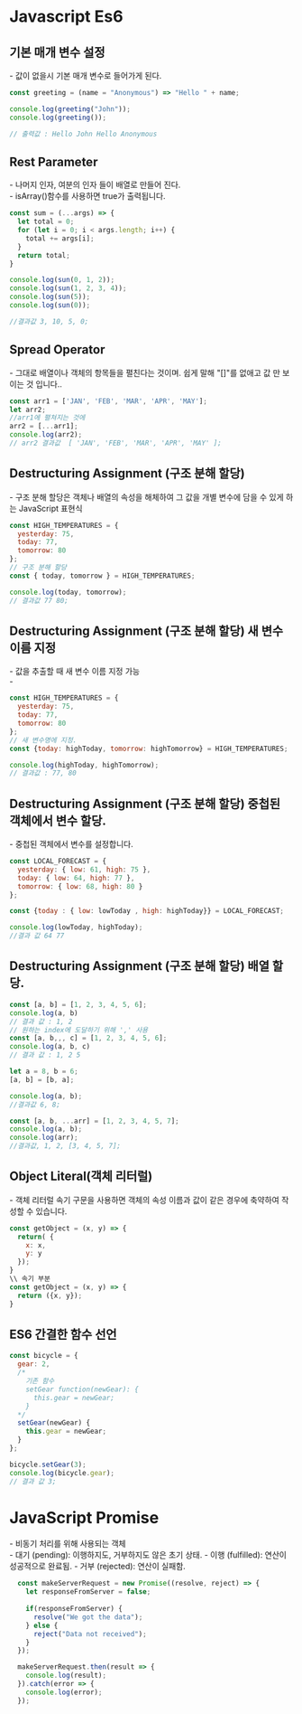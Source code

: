 # Javascript Es6

## 기본 매개 변수 설정
\- 값이 없을시 기본 매개 변수로 들어가게 된다.   

```javascript
const greeting = (name = "Anonymous") => "Hello " + name;

console.log(greeting("John"));
console.log(greeting());

// 출력값 : Hello John Hello Anonymous
```

## Rest Parameter
\- 나머지 인자, 여분의 인자 들이 배열로 만들어 진다.   
\- isArray()함수를 사용하면 true가 출력됩니다.   

```javascript
const sum = (...args) => {
  let total = 0;
  for (let i = 0; i < args.length; i++) {
    total += args[i];
  }
  return total;
}

console.log(sun(0, 1, 2));
console.log(sun(1, 2, 3, 4));
console.log(sun(5));
console.log(sun(0));

//결과값 3, 10, 5, 0;
```

## Spread Operator
\- 그대로 배열이나 객체의 항목들을 펼친다는 것이며. 쉽게 말해 "[]"를 없애고 값 만 보이는 것 입니다..   

```javascript
const arr1 = ['JAN', 'FEB', 'MAR', 'APR', 'MAY'];
let arr2;
//arr1에 펼쳐지는 것에 
arr2 = [...arr1];
console.log(arr2);
// arr2 결과값  [ 'JAN', 'FEB', 'MAR', 'APR', 'MAY' ];
```

## Destructuring Assignment (구조 분해 할당)
\- 구조 분해 할당은 객체나 배열의 속성을 해체하여 그 값을 개별 변수에 담을 수 있게 하는 JavaScript 표현식   

```javascript
const HIGH_TEMPERATURES = {
  yesterday: 75,
  today: 77,
  tomorrow: 80
};
// 구조 분해 할당
const { today, tomorrow } = HIGH_TEMPERATURES;

console.log(today, tomorrow);
// 결과값 77 80;
```

## Destructuring Assignment (구조 분해 할당) 새 변수 이름 지정
\- 값을 추출할 때 새 변수 이름 지정 가능   
\- 
```javascript
const HIGH_TEMPERATURES = {
  yesterday: 75,
  today: 77,
  tomorrow: 80
};
// 새 변수명에 지정.
const {today: highToday, tomorrow: highTomorrow} = HIGH_TEMPERATURES;

console.log(highToday, highTomorrow);
// 결과값 : 77, 80
```

## Destructuring Assignment (구조 분해 할당) 중첩된 객체에서 변수 할당.
\- 중첩된 객체에서 변수를 설정합니다.   

```javascript
const LOCAL_FORECAST = {
  yesterday: { low: 61, high: 75 },
  today: { low: 64, high: 77 },
  tomorrow: { low: 68, high: 80 }
};

const {today : { low: lowToday , high: highToday}} = LOCAL_FORECAST;  

console.log(lowToday, highToday);
//결과 값 64 77
```

## Destructuring Assignment (구조 분해 할당) 배열 할당.
```javascript
const [a, b] = [1, 2, 3, 4, 5, 6];
console.log(a, b)
// 결과 값 : 1, 2
// 원하는 index에 도달하기 위해 ',' 사용
const [a, b,,, c] = [1, 2, 3, 4, 5, 6];
console.log(a, b, c)
// 결과 값 : 1, 2 5 

let a = 8, b = 6;
[a, b] = [b, a];

console.log(a, b);
//결과값 6, 8;

const [a, b, ...arr] = [1, 2, 3, 4, 5, 7];
console.log(a, b);
console.log(arr);
//결과값, 1, 2, [3, 4, 5, 7];
```


## Object Literal(객체 리터럴)
\- 객체 리터럴 속기 구문을 사용하면 객체의 속성 이름과 값이 같은 경우에 축약하여 작성할 수 있습니다.   

```javascript
const getObject = (x, y) => {
  return( {
    x: x,
    y: y
  });
}
\\ 속기 부분
const getObject = (x, y) => {
  return ({x, y});
}
```

## ES6 간결한 함수 선언

```javascript
const bicycle = {
  gear: 2,
  /*
    기존 함수 
    setGear function(newGear): {
      this.gear = newGear;
    }
  */
  setGear(newGear) {
    this.gear = newGear;
  }
};

bicycle.setGear(3);
console.log(bicycle.gear);
// 결과 값 3;
```

# JavaScript Promise
\-  비동기 처리를 위해 사용되는 객체   
\- 대기 (pending): 이행하지도, 거부하지도 않은 초기 상태.
\- 이행 (fulfilled): 연산이 성공적으로 완료됨.
\- 거부 (rejected): 연산이 실패함.

```javascript
  const makeServerRequest = new Promise((resolve, reject) => {
    let responseFromServer = false;
      
    if(responseFromServer) {
      resolve("We got the data");
    } else {  
      reject("Data not received");
    }
  });

  makeServerRequest.then(result => {
    console.log(result);
  }).catch(error => {
    console.log(error);
  });
```